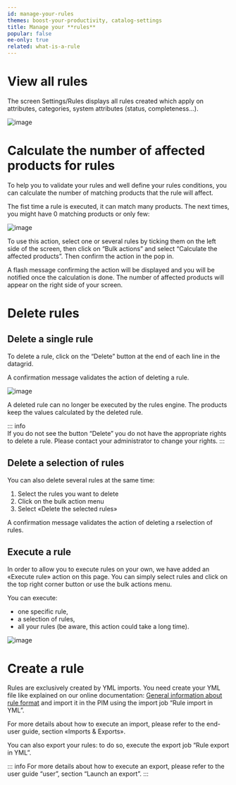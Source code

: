 ```yaml
---
id: manage-your-rules
themes: boost-your-productivity, catalog-settings
title: Manage your **rules**
popular: false
ee-only: true
related: what-is-a-rule
---
```


# View all rules

The screen Settings/Rules displays all rules created which apply on attributes, categories, system attributes (status, completeness...).

![image](../img/dummy.png)

# Calculate the number of affected products for rules

To help you to validate your rules and well define your rules conditions, you can calculate the number of matching products that the rule will affect.

The fist time a rule is executed, it can match many products. The next times, you might have 0 matching products or only few:

![image](../img/dummy.png)

To use this action, select one or several rules by ticking them on the left side of the screen, then click on “Bulk actions” and select “Calculate the affected products”. Then confirm the action in the pop in.

A flash message confirming the action will be displayed and you will be notified once the calculation is done. The number of affected products will appear on the right side of your screen.

# Delete rules

## Delete a single rule

To delete a rule, click on the “Delete” button at the end of each line in the datagrid.

A confirmation message validates the action of deleting a rule.

![image](../img/dummy.png)

A deleted rule can no longer be executed by the rules engine. The products keep the values calculated by the deleted rule.

::: info  
If you do not see the button “Delete” you do not have the appropriate rights to delete a rule. Please contact your administrator to change your rights.
:::

## Delete a selection of rules

You can also delete several rules at the same time:
1.  Select the rules you want to delete
1.  Click on the bulk action menu
1.  Select «Delete the selected rules»

A confirmation message validates the action of deleting a rselection of rules.

## Execute a rule

In order to allow you to execute rules on your own, we have added an «Execute rule» action on this page. You can simply select rules and click on the top right corner button or use the bulk actions menu.

You can execute:
*   one specific rule,
*   a selection of rules,
*   all your rules (be aware, this action could take a long time).

![image](../img/dummy.png)


# Create a rule

Rules are exclusively created by YML imports. You need create your YML file like explained on our online documentation: [General information about rule format](https://docs.akeneo.com/1.7/cookbook/rule/general_information_on_rule_format.html#enrichment-rule-structure) and import it in the PIM using the import job “Rule import in YML”.

For more details about how to execute an import, please refer to the end-user guide, section «Imports & Exports».

You can also export your rules: to do so, execute the export job “Rule export in YML”.

::: info
For more details about how to execute an export, please refer to the user guide “user”, section “Launch an export”.
:::
